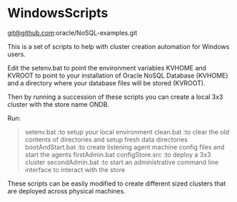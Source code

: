 WindowsScripts
==============

git@github.com:oracle/NoSQL-examples.git


This is a set of scripts to help with cluster creation automation for Windows users.

Edit the setenv.bat to point the environment variables KVHOME and KVROOT to point to your installation of Oracle NoSQL Database (KVHOME) and a directory where your database files will be stored (KVROOT).

Then by running a succession of these scripts you can create a local 3x3 cluster with the store name ONDB.

Run:
>setenv.bat                       :to setup your local environment
>clean.bat                        :to clear the old contents of directories and setup fresh data directories
>bootAndStart.bat                 :to create listening agent machine config files and start the agents
>firstAdmin.bat  configStore.src  :to deploy a 3x3 cluster
>secondAdmin.bat                  :to start an administrative command line interface to interact with the store


These scripts can be easily modified to create different sized clusters that are deployed across physical machines.
